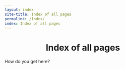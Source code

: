 ```yaml
---
layout: index
site-title: Index of all pages
permalink: /Index/
index: Index of all pages
---
```

<h1 align="Center"> Index of all pages </h1>
<b1 align="Center"> How do you get here? </b1>